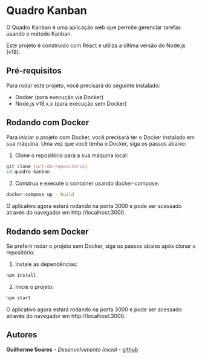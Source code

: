 # Quadro Kanban

O Quadro Kanban é uma aplicação web que permite gerenciar tarefas  usando o método Kanban.

Este projeto é construído com React e utiliza a última versão do Node.js (v18).

## Pré-requisitos

Para rodar este projeto, você precisará do seguinte instalado:

- Docker (para execução via Docker)
- Node.js v18.x.x (para execução sem Docker)

## Rodando com Docker

Para iniciar o projeto com Docker, você precisará ter o Docker instalado em sua máquina. Uma vez que você tenha o Docker, siga os passos abaixo:

1. Clone o repositório para a sua máquina local:

```bash
git clone [url-do-repositório]
cd quadro-kanban
```

2. Construa e execute o container usando docker-compose:

```bash
docker-compose up --build   
```

O aplicativo agora estará rodando na porta 3000 e pode ser acessado através do navegador em http://localhost:3000.

## Rodando sem Docker
Se preferir rodar o projeto sem Docker, siga os passos abaixo após clonar o repositório:

1. Instale as dependências:
```bash
npm install
```

2. Inicie o projeto:
```bash
npm start
```
O aplicativo agora estará rodando na porta 3000 e pode ser acessado através do navegador em http://localhost:3000.

## Autores
**Guilherme Soares** - *Desenvolvimento Inicial* - [github](https://github.com/guilhermesteve)

